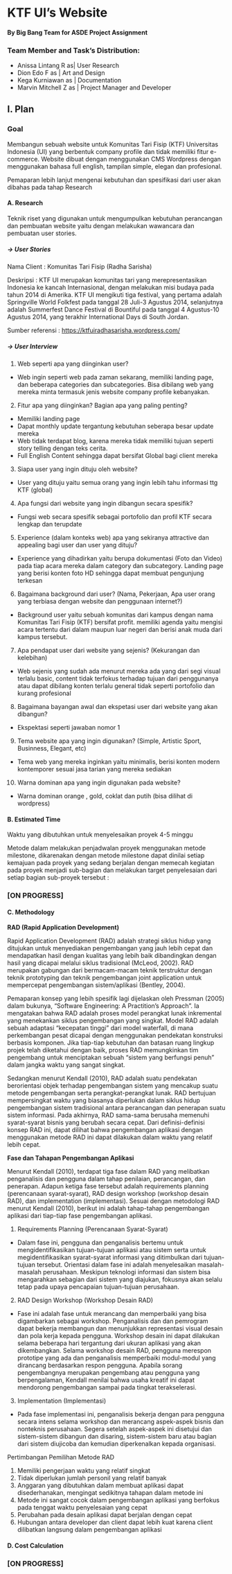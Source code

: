 # KTF UI’s Website
#### By Big Bang Team for ASDE Project Assignment

### Team Member and Task’s Distribution:
- Anissa Lintang R      as| User Research
- Dion Edo F            as | Art and Design
- Kega Kurniawan        as | Documentation
- Marvin Mitchell Z     as | Project Manager and Developer 


## I. Plan
### Goal
Membangun sebuah website untuk Komunitas Tari Fisip (KTF) Universitas Indonesia (UI) yang berbentuk company profile dan tidak memiliki fitur e-commerce. Website dibuat dengan menggunakan CMS Wordpress dengan menggunakan bahasa full english, tampilan simple, elegan dan profesional.

Pemaparan lebih lanjut mengenai kebutuhan dan spesifikasi dari user akan dibahas pada tahap Research

#### A. Research
Teknik riset yang digunakan untuk mengumpulkan kebutuhan perancangan dan pembuatan website yaitu dengan melakukan wawancara dan pembuatan user stories.

##### -> User Stories
Nama Client	: Komunitas Tari Fisip (Radha Sarisha)

Deskripsi	: KTF UI merupakan komunitas tari yang merepresentasikan Indonesia ke kancah Internasional, dengan melakukan misi budaya pada tahun 2014 di Amerika. KTF UI mengikuti tiga festival, yang pertama adalah Springville World Folkfest pada tanggal 28 Juli-3 Agustus 2014, selanjutnya adalah Summerfest Dance Festival di Bountiful pada tanggal 4 Agustus-10 Agustus 2014, yang terakhir International Days di South Jordan.

Sumber referensi : https://ktfuiradhasarisha.wordpress.com/
 
##### -> User Interview
1. Web seperti apa yang diinginkan user?
  - Web ingin seperti web pada zaman sekarang, memiliki landing page, dan beberapa categories dan subcategories. Bisa dibilang web yang mereka minta termasuk jenis website company profile kebanyakan.

2. Fitur apa yang diinginkan? Bagian apa yang paling penting?
  - Memiliki landing page
  - Dapat monthly update tergantung kebutuhan seberapa besar update mereka
  - Web tidak terdapat blog, karena mereka tidak memiliki tujuan seperti story telling dengan teks cerita. 
  - Full English Content sehingga dapat bersifat Global bagi client mereka

3. Siapa user yang ingin dituju oleh website?
  - User yang dituju yaitu semua orang yang ingin lebih tahu informasi ttg KTF (global)

4. Apa fungsi dari website yang ingin dibangun secara spesifik?
  - Fungsi web secara spesifik sebagai portofolio dan profil KTF secara lengkap dan terupdate

5. Experience (dalam konteks web) apa yang sekiranya attractive dan appealing bagi user dan user yang dituju?
  - Experience yang dihadirkan yaitu berupa dokumentasi (Foto dan Video) pada tiap acara mereka dalam category dan subcategory. Landing page yang berisi konten foto HD sehingga dapat membuat pengunjung terkesan

6. Bagaimana background dari user? (Nama, Pekerjaan, Apa user orang yang terbiasa dengan website dan penggunaan internet?)
  - Background user yaitu sebuah komunitas dari kampus dengan nama Komunitas Tari Fisip (KTF) bersifat profit. memiliki agenda yaitu mengisi acara tertentu dari dalam maupun luar negeri dan berisi anak muda dari kampus tersebut.

7. Apa pendapat user dari website yang sejenis? (Kekurangan dan kelebihan)
  - Web sejenis yang sudah ada menurut mereka ada yang dari segi visual terlalu basic, content tidak terfokus terhadap tujuan dari penggunanya atau dapat dibilang konten terlalu general tidak seperti portofolio dan kurang profesional

8. Bagaimana bayangan awal dan ekspetasi user dari website yang akan dibangun?
  - Ekspektasi  seperti jawaban nomor 1

9. Tema website apa yang ingin digunakan? (Simple, Artistic Sport, Businness, Elegant, etc)
  - Tema web yang mereka inginkan yaitu minimalis, berisi konten modern kontemporer sesuai jasa tarian yang mereka sediakan

10. Warna dominan apa yang ingin digunakan pada website?
  - Warna dominan orange , gold, coklat dan putih (bisa dilihat di wordpress) 

#### B. Estimated Time

Waktu yang dibutuhkan untuk menyelesaikan proyek 4-5 minggu

Metode dalam melakukan penjadwalan proyek menggunakan metode milestone, dikarenakan dengan metode milestone dapat dinilai setiap kemajuan pada proyek yang sedang berjalan dengan memecah kegiatan pada proyek menjadi sub-bagian dan melakukan target penyelesaian dari setiap bagian sub-proyek tersebut :

### [ON PROGRESS]

#### C. Methodology

**RAD (Rapid Application Development)**

Rapid Application Development (RAD) adalah strategi siklus hidup yang ditujukan untuk menyediakan pengembangan yang jauh lebih cepat dan mendapatkan hasil dengan kualitas yang lebih baik dibandingkan dengan hasil yang dicapai melalui siklus tradisional (McLeod, 2002). RAD merupakan gabungan dari bermacam-macam teknik terstruktur dengan teknik prototyping dan teknik pengembangan joint application untuk mempercepat pengembangan sistem/aplikasi (Bentley, 2004).

Pemaparan konsep yang lebih spesifik lagi dijelaskan oleh Pressman (2005) dalam bukunya, “Software Engineering: A Practition’s Approach”. Ia mengatakan bahwa RAD adalah proses model perangkat lunak inkremental yang menekankan siklus pengembangan yang singkat. Model RAD adalah sebuah adaptasi “kecepatan tinggi” dari model waterfall, di mana perkembangan pesat dicapai dengan menggunakan pendekatan konstruksi berbasis komponen. Jika tiap-tiap kebutuhan dan batasan ruang lingkup projek telah diketahui dengan baik, proses RAD memungkinkan tim pengembang untuk menciptakan sebuah “sistem yang berfungsi penuh” dalam jangka waktu yang sangat singkat.

Sedangkan menurut Kendall (2010), RAD adalah suatu pendekatan berorientasi objek terhadap pengembangan sistem yang mencakup suatu metode pengembangan serta perangkat-perangkat lunak. RAD bertujuan mempersingkat waktu yang biasanya diperlukan dalam siklus hidup pengembangan sistem tradisional antara perancangan dan penerapan suatu sistem informasi. Pada akhirnya, RAD sama-sama berusaha memenuhi syarat-syarat bisnis yang berubah secara cepat.  Dari definisi-definisi konsep RAD ini, dapat dilihat bahwa pengembangan aplikasi dengan menggunakan metode RAD ini dapat dilakukan dalam waktu yang relatif lebih cepat.

**Fase dan Tahapan Pengembangan Aplikasi**

Menurut Kendall (2010), terdapat tiga fase dalam RAD yang melibatkan penganalisis dan pengguna dalam tahap penilaian, perancangan, dan penerapan. Adapun ketiga fase tersebut adalah requirements planning (perencanaan syarat-syarat), RAD design workshop (workshop desain RAD), dan implementation (implementasi). Sesuai dengan metodologi RAD menurut Kendall (2010), berikut ini adalah tahap-tahap pengembangan aplikasi dari tiap-tiap fase pengembangan aplikasi.

1)  Requirements Planning (Perencanaan Syarat-Syarat)
  - Dalam fase ini, pengguna dan penganalisis bertemu untuk mengidentifikasikan tujuan-tujuan aplikasi atau sistem serta untuk megidentifikasikan syarat-syarat informasi yang ditimbulkan dari tujuan-tujuan tersebut. Orientasi dalam fase ini adalah menyelesaikan masalah-masalah perusahaan. Meskipun teknologi informasi dan sistem bisa mengarahkan sebagian dari sistem yang diajukan, fokusnya akan selalu tetap pada upaya pencapaian tujuan-tujuan perusahaan.

2)  RAD Design Workshop (Workshop Desain RAD)
  - Fase ini adalah fase untuk merancang dan memperbaiki yang bisa digambarkan sebagai workshop. Penganalisis dan dan pemrogram dapat bekerja membangun dan menunjukkan representasi visual desain dan pola kerja kepada pengguna. Workshop desain ini dapat dilakukan selama beberapa hari tergantung dari ukuran aplikasi yang akan dikembangkan. Selama workshop desain RAD, pengguna merespon prototipe yang ada dan penganalisis memperbaiki modul-modul yang dirancang berdasarkan respon pengguna. Apabila sorang pengembangnya merupakan pengembang atau pengguna yang berpengalaman, Kendall menilai bahwa usaha kreatif ini dapat mendorong pengembangan sampai pada tingkat terakselerasi.

3)  Implementation (Implementasi)
  - Pada fase implementasi ini, penganalisis bekerja dengan para pengguna secara intens selama workshop dan merancang aspek-aspek   bisnis dan nonteknis perusahaan. Segera setelah aspek-aspek ini disetujui dan sistem-sistem dibangun dan disaring, sistem-sistem baru atau bagian dari sistem diujicoba dan kemudian diperkenalkan kepada organisasi.

Pertimbangan Pemilihan Metode RAD

1. Memiliki pengerjaan waktu yang relatif singkat
2. Tidak diperlukan jumlah personil yang relatif banyak
3. Anggaran yang dibutuhkan dalam membuat aplikasi dapat disederhanakan, mengingat sedikitnya tahapan dalam metode ini
4. Metode ini sangat cocok dalam pengembangan aplikasi yang berfokus pada tenggat waktu penyelesaian yang cepat
5. Perubahan pada desain aplikasi dapat berjalan dengan cepat
6. Hubungan antara developer dan client dapat lebih kuat karena client dilibatkan langsung dalam pengembangan aplikasi


#### D. Cost Calculation	

### [ON PROGRESS]
